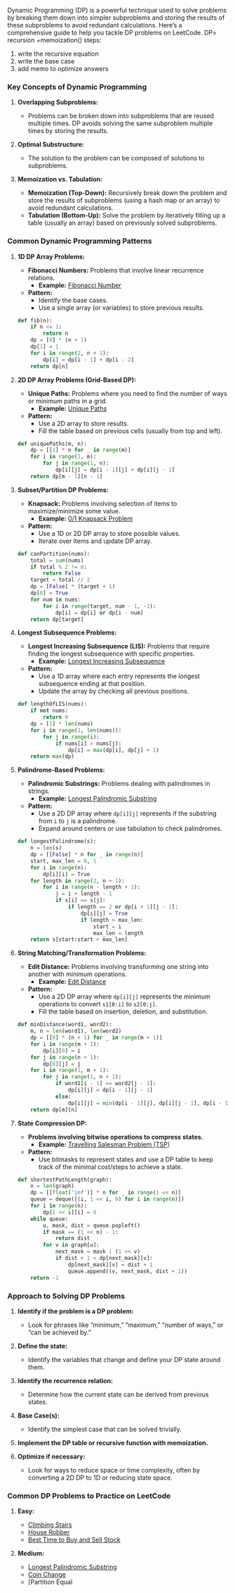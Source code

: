 Dynamic Programming (DP) is a powerful technique used to solve problems by breaking them down into simpler subproblems and storing the results of these subproblems to avoid redundant calculations. Here’s a comprehensive guide to help you tackle DP problems on LeetCode.
DP= recursion +memoization()
steps:
1. write the recursive equation
2. write the base case 
3. add memo to optimize answers
### **Key Concepts of Dynamic Programming**

1. **Overlapping Subproblems:**
   - Problems can be broken down into subproblems that are reused multiple times. DP avoids solving the same subproblem multiple times by storing the results.

2. **Optimal Substructure:**
   - The solution to the problem can be composed of solutions to subproblems.

3. **Memoization vs. Tabulation:**
   - **Memoization (Top-Down):** Recursively break down the problem and store the results of subproblems (using a hash map or an array) to avoid redundant calculations.
   - **Tabulation (Bottom-Up):** Solve the problem by iteratively filling up a table (usually an array) based on previously solved subproblems.

### **Common Dynamic Programming Patterns**

1. **1D DP Array Problems:**
   - **Fibonacci Numbers:** Problems that involve linear recurrence relations.
     - **Example:** [Fibonacci Number](https://leetcode.com/problems/fibonacci-number/)
   - **Pattern:** 
     - Identify the base cases.
     - Use a single array (or variables) to store previous results.

   ```python
   def fib(n):
       if n <= 1:
           return n
       dp = [0] * (n + 1)
       dp[1] = 1
       for i in range(2, n + 1):
           dp[i] = dp[i - 1] + dp[i - 2]
       return dp[n]
   ```

2. **2D DP Array Problems (Grid-Based DP):**
   - **Unique Paths:** Problems where you need to find the number of ways or minimum paths in a grid.
     - **Example:** [Unique Paths](https://leetcode.com/problems/unique-paths/)
   - **Pattern:** 
     - Use a 2D array to store results.
     - Fill the table based on previous cells (usually from top and left).

   ```python
   def uniquePaths(m, n):
       dp = [[1] * n for _ in range(m)]
       for i in range(1, m):
           for j in range(1, n):
               dp[i][j] = dp[i - 1][j] + dp[i][j - 1]
       return dp[m - 1][n - 1]
   ```

3. **Subset/Partition DP Problems:**
   - **Knapsack:** Problems involving selection of items to maximize/minimize some value.
     - **Example:** [0/1 Knapsack Problem](https://leetcode.com/problems/partition-equal-subset-sum/)
   - **Pattern:** 
     - Use a 1D or 2D DP array to store possible values.
     - Iterate over items and update DP array.

   ```python
   def canPartition(nums):
       total = sum(nums)
       if total % 2 != 0:
           return False
       target = total // 2
       dp = [False] * (target + 1)
       dp[0] = True
       for num in nums:
           for i in range(target, num - 1, -1):
               dp[i] = dp[i] or dp[i - num]
       return dp[target]
   ```

4. **Longest Subsequence Problems:**
   - **Longest Increasing Subsequence (LIS):** Problems that require finding the longest subsequence with specific properties.
     - **Example:** [Longest Increasing Subsequence](https://leetcode.com/problems/longest-increasing-subsequence/)
   - **Pattern:**
     - Use a 1D array where each entry represents the longest subsequence ending at that position.
     - Update the array by checking all previous positions.

   ```python
   def lengthOfLIS(nums):
       if not nums:
           return 0
       dp = [1] * len(nums)
       for i in range(1, len(nums)):
           for j in range(i):
               if nums[i] > nums[j]:
                   dp[i] = max(dp[i], dp[j] + 1)
       return max(dp)
   ```

5. **Palindrome-Based Problems:**
   - **Palindromic Substrings:** Problems dealing with palindromes in strings.
     - **Example:** [Longest Palindromic Substring](https://leetcode.com/problems/longest-palindromic-substring/)
   - **Pattern:**
     - Use a 2D DP array where `dp[i][j]` represents if the substring from `i` to `j` is a palindrome.
     - Expand around centers or use tabulation to check palindromes.

   ```python
   def longestPalindrome(s):
       n = len(s)
       dp = [[False] * n for _ in range(n)]
       start, max_len = 0, 1
       for i in range(n):
           dp[i][i] = True
       for length in range(2, n + 1):
           for i in range(n - length + 1):
               j = i + length - 1
               if s[i] == s[j]:
                   if length == 2 or dp[i + 1][j - 1]:
                       dp[i][j] = True
                       if length > max_len:
                           start = i
                           max_len = length
       return s[start:start + max_len]
   ```

6. **String Matching/Transformation Problems:**
   - **Edit Distance:** Problems involving transforming one string into another with minimum operations.
     - **Example:** [Edit Distance](https://leetcode.com/problems/edit-distance/)
   - **Pattern:**
     - Use a 2D DP array where `dp[i][j]` represents the minimum operations to convert `s1[0:i]` to `s2[0:j]`.
     - Fill the table based on insertion, deletion, and substitution.

   ```python
   def minDistance(word1, word2):
       m, n = len(word1), len(word2)
       dp = [[0] * (n + 1) for _ in range(m + 1)]
       for i in range(m + 1):
           dp[i][0] = i
       for j in range(n + 1):
           dp[0][j] = j
       for i in range(1, m + 1):
           for j in range(1, n + 1):
               if word1[i - 1] == word2[j - 1]:
                   dp[i][j] = dp[i - 1][j - 1]
               else:
                   dp[i][j] = min(dp[i - 1][j], dp[i][j - 1], dp[i - 1][j - 1]) + 1
       return dp[m][n]
   ```

7. **State Compression DP:**
   - **Problems involving bitwise operations to compress states.**
     - **Example:** [Travelling Salesman Problem (TSP)](https://leetcode.com/problems/shortest-path-visiting-all-nodes/)
   - **Pattern:**
     - Use bitmasks to represent states and use a DP table to keep track of the minimal cost/steps to achieve a state.

   ```python
   def shortestPathLength(graph):
       n = len(graph)
       dp = [[float('inf')] * n for _ in range(1 << n)]
       queue = deque([(i, 1 << i, 0) for i in range(n)])
       for i in range(n):
           dp[1 << i][i] = 0
       while queue:
           u, mask, dist = queue.popleft()
           if mask == (1 << n) - 1:
               return dist
           for v in graph[u]:
               next_mask = mask | (1 << v)
               if dist + 1 < dp[next_mask][v]:
                   dp[next_mask][v] = dist + 1
                   queue.append((v, next_mask, dist + 1))
       return -1
   ```

### **Approach to Solving DP Problems**

1. **Identify if the problem is a DP problem:**
   - Look for phrases like “minimum,” “maximum,” “number of ways,” or “can be achieved by.”

2. **Define the state:**
   - Identify the variables that change and define your DP state around them.

3. **Identify the recurrence relation:**
   - Determine how the current state can be derived from previous states.

4. **Base Case(s):**
   - Identify the simplest case that can be solved trivially.

5. **Implement the DP table or recursive function with memoization.**

6. **Optimize if necessary:**
   - Look for ways to reduce space or time complexity, often by converting a 2D DP to 1D or reducing state space.

### **Common DP Problems to Practice on LeetCode**

1. **Easy:**
   - [Climbing Stairs](https://leetcode.com/problems/climbing-stairs/)
   - [House Robber](https://leetcode.com/problems/house-robber/)
   - [Best Time to Buy and Sell Stock](https://leetcode.com/problems/best-time-to-buy-and-sell-stock/)

2. **Medium:**
   - [Longest Palindromic Substring](https://leetcode.com/problems/longest-palindromic-substring/)
   - [Coin Change](https://leetcode.com/problems/coin-change/)
   - [Partition Equal